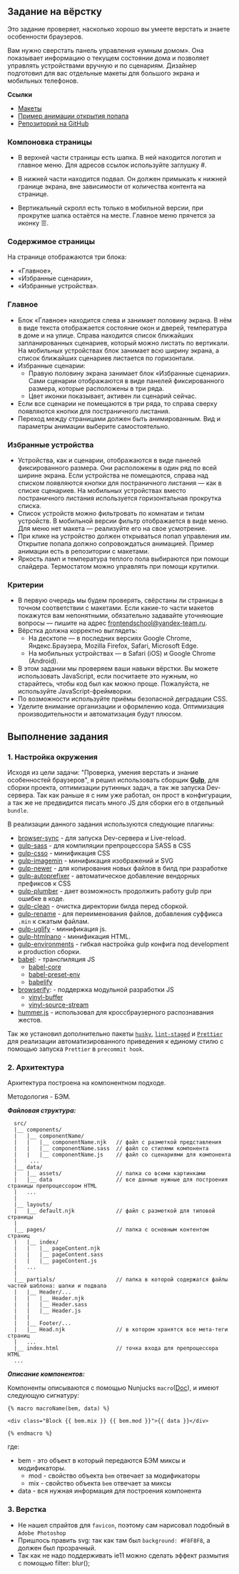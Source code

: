 ## Задание на вёрстку

Это задание проверяет, насколько хорошо вы умеете верстать и знаете особенности браузеров.

Вам нужно сверстать панель управления «умным домом». Она показывает информацию о текущем состоянии дома и позволяет управлять устройствами вручную и по сценариям. Дизайнер подготовил для вас отдельные макеты для большого экрана и мобильных телефонов.

**Ссылки**

- [Макеты](https://yandex-shri-2018.github.io/entrance-task-2-2/guide/)
- [Пример анимации открытия попапа](https://yandex-shri-2018.github.io/entrance-task-2-2/Animation.mp4)
- [Репозиторий на GitHub](https://github.com/yandex-shri-2018/entrance-task-2-2)

### Компоновка страницы

- В верхней части страницы есть шапка. В ней находится логотип и главное меню. Для адресов ссылок используйте заглушку #.

- В нижней части находится подвал. Он должен примыкать к нижней границе экрана, вне зависимости от количества контента на странице.

- Вертикальный скролл есть только в мобильной версии, при прокрутке шапка остаётся на месте. Главное меню прячется за иконку ☰.

### Содержимое страницы

На странице отображаются три блока:

- «Главное»,
- «Избранные сценарии»,
- «Избранные устройства».

### Главное

- Блок «Главное» находится слева и занимает половину экрана. В нём в виде текста отображается состояние окон и дверей, температура в доме и на улице. Справа находится список ближайших запланированных сценариев, который можно листать по вертикали. На мобильных устройствах блок занимает всю ширину экрана, а список ближайших сценариев листается по горизонтали.
- Избранные сценарии:
  - Правую половину экрана занимает блок «Избранные сценарии». Сами сценарии отображаются в виде панелей фиксированного размера, которые расположены в три ряда.
  - Цвет иконки показывает, активен ли сценарий сейчас.
- Если все сценарии не помещаются в три ряда, то справа сверху появляются кнопки для постраничного листания.
- Переход между страницами должен быть анимированным. Вид и параметры анимации выберите самостоятельно.

### Избранные устройства

- Устройства, как и сценарии, отображаются в виде панелей фиксированного размера. Они расположены в один ряд по всей ширине экрана. Если устройства не помещаются, справа над списком появляются кнопки для постраничного листания — как в списке сценариев. На мобильных устройствах вместо постраничного листания используется горизонтальная прокрутка списка.
- Список устройств можно фильтровать по комнатам и типам устройств. В мобильной версии фильтр отображается в виде меню. Для меню нет макета — реализуйте его на свое усмотрение.
- При клике на устройство должен открываться попап управления им. Открытие попапа должно сопровождаться анимацией. Пример анимации есть в репозитории с макетами.
- Яркость ламп и температура теплого пола выбираются при помощи слайдера. Термостатом можно управлять при помощи крутилки.

### Критерии

- В первую очередь мы будем проверять, свёрстаны ли страницы в точном соответствии с макетами. Если какие-то части макетов покажутся вам непонятными, обязательно задавайте уточняющие вопросы — пишите на адрес frontendschool@yandex-team.ru.
- Вёрстка должна корректно выглядеть:
  - На десктопе — в последних версиях Google Chrome, Яндекс.Браузера, Mozilla Firefox, Safari, Microsoft Edge.
  - На мобильных устройствах — в Safari (iOS) и Google Chrome (Android).
- В этом задании мы проверяем ваши навыки вёрстки. Вы можете использовать JavaScript, если посчитаете это нужным, но старайтесь, чтобы код был как можно проще. Пожалуйста, не используйте JavaScript-фреймворки.
- По возможности используйте приёмы безопасной деградации CSS.
- Уделите внимание организации и оформлению кода. Оптимизация производительности и автоматизация будут плюсом.

## Выполнение задания

### 1. Настройка окружения

Исходя из цели задачи: "Проверка, умения верстать и знание особенностей браузеров", я решил использовать сборщик [**Gulp**](https://gulpjs.com/), для сборки проекта, оптимизации рутинных задач, а так же запуска Dev-сервера. Так как раньше я с ним уже работал, он прост в конфигурации, а так же не предвидится писать много JS для сборки его в отдельный `bundle`.

В реализации данного задания используются следующие плагины:

- [browser-sync](https://www.npmjs.com/package/browser-sync) - для запуска Dev-сервера и Live-reload.
- [gulp-sass](https://www.npmjs.com/package/gulp-sass) - для компиляции препроцессора SASS в CSS
- [gulp-csso](https://www.npmjs.com/package/gulp-csso) - минификация CSS
- [gulp-imagemin](https://www.npmjs.com/package/gulp-imagemin) - минификация изображений и SVG
- [gulp-newer](https://www.npmjs.com/package/gulp-newer) - для копирования новых файлов в билд при разработке
- [gulp-autoprefixer](https://www.npmjs.com/package/gulp-autoprefixer) - автоматическое добавление вендорных префиксов к CSS
- [gulp-plumber](https://www.npmjs.com/package/gulp-plumber) - дает возможность продолжить работу gulp при ошибке в коде.
- [gulp-clean](https://github.com/peter-vilja/gulp-clean) - очистка директории билда перед сборкой.
- [gulp-rename](https://www.npmjs.com/package/gulp-rename) - для переименования файлов, добавления суффикса `.min` к сжатым файлам.
- [gulp-uglify](https://www.npmjs.com/package/gulp-uglify) - минификация js.
- [gulp-htmlnano](https://www.npmjs.com/package/gulp-htmlnano) - минификация HTML.
- [gulp-environments](https://www.npmjs.com/package/gulp-environments) - гибкая настройка gulp конфига под development и production сборки.
- [babel](https://babeljs.io/): - транспиляция JS
  - [babel-core](https://www.npmjs.com/package/babel-core)
  - [babel-preset-env](https://www.npmjs.com/package/babel-preset-env)
  - [babelify](https://www.npmjs.com/package/babelify)
- [browserify](https://www.npmjs.com/package/browserify): - поддержка модульной разработки JS
  - [vinyl-buffer](https://www.npmjs.com/package/vinyl-buffer)
  - [vinyl-source-stream](https://www.npmjs.com/package/vinyl-source-stream)
- [hummer.js](https://hammerjs.github.io/) - использовал для кроссбраузерного распознавания жестов.

Так же установил дополнительно пакеты [`husky`](https://www.npmjs.com/package/husky), [`lint-staged`](https://www.npmjs.com/package/lint-staged) и [`Prettier`](https://www.npmjs.com/package/prettier) для реализации автоматизированного приведения к единому стилю с помощью запуска `Prettier` в `precommit hook`.

### 2. Архитектура

Архитектура построена на компонентном подходе.

Методология - БЭМ.

_**Файловая структура:**_

```
  src/
  |__ components/
  |   |__ componentName/
  |   |   |__ componentName.njk   // файл с разметкой представления
  |   |   |__ componentName.sass  // файл со стилями компонента
  |   |   |__ componentName.js    // файл со сценариями для компонента
  |    ...
  |__ data/
  |   |__ assets/                 // папка со всеми картинками
  |   |__ data                    // все данные нужные для построения страницы препроцессором HTML
  |   ...
  |
  |__ layouts/
  |   |__ default.njk             // файл с разметкой для типовой страницы
  |
  |__ pages/                      // папка с основным контентом страниц
  |   |__ index/
  |   |   |__ pageContent.njk
  |   |   |__ pageContent.sass
  |   |   |__ pageContent.js
  |   ...
  |
  |__ partials/                   // папка в которой содержатся файлы частей шаблона: шапки и подвала
  |   |__ Header/...
  |   |   |__ Header.njk
  |   |   |__ Header.sass
  |   |   |__ Header.js
  |   |
  |   |__ Footer/...
  |   |__ Head.njk                // в котором хранятся все мета-теги страниц
  |   ...
  |__ index.html                  // точка входа для препроцессора HTML
  ...
```

_**Описание компонентов:**_

Компоненты описываются с помощью Nunjucks `macro`([Doc](https://mozilla.github.io/nunjucks/templating.html#macro)), и имеют следующую сигнатуру:

```
{% macro macroName(bem, data) %}

<div class="Block {{ bem.mix }} {{ bem.mod }}">{{ data }}</div>

{% endmacro %}
```

где:

- bem - это объект в который передаются БЭМ миксы и модификаторы.
  - mod - свойство объекта `bem` отвечает за модификаторы
  - mix - свойство объекта `bem` отвечает за миксы
- data - вся нужная информация для построения компонента

### 3. Верстка

- Не нашел спрайтов для `favicon`, поэтому сам нарисовал подобный в `Adobe Photoshop`
- Пришлось править svg: так как там был `background: #F8F8F8`, а должен был прозрачный.
- Так как не надо поддерживать ie11 можно сделать эффект размытия с помощью filter: blur();
